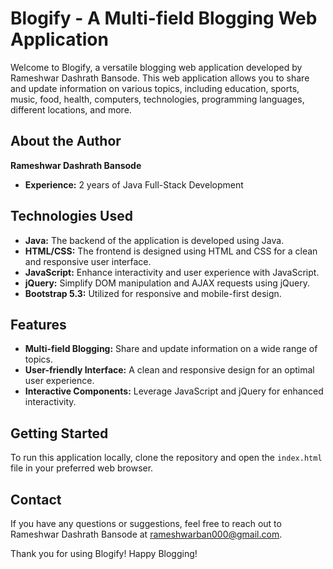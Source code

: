 # Blogify - A Multi-field Blogging Web Application

Welcome to Blogify, a versatile blogging web application developed by Rameshwar Dashrath Bansode. This web application allows you to share and update information on various topics, including education, sports, music, food, health, computers, technologies, programming languages, different locations, and more.

## About the Author

**Rameshwar Dashrath Bansode**
- **Experience:** 2 years of Java Full-Stack Development

## Technologies Used

- **Java:** The backend of the application is developed using Java.
- **HTML/CSS:** The frontend is designed using HTML and CSS for a clean and responsive user interface.
- **JavaScript:** Enhance interactivity and user experience with JavaScript.
- **jQuery:** Simplify DOM manipulation and AJAX requests using jQuery.
- **Bootstrap 5.3:** Utilized for responsive and mobile-first design.

## Features

- **Multi-field Blogging:** Share and update information on a wide range of topics.
- **User-friendly Interface:** A clean and responsive design for an optimal user experience.
- **Interactive Components:** Leverage JavaScript and jQuery for enhanced interactivity.

## Getting Started

To run this application locally, clone the repository and open the `index.html` file in your preferred web browser.

## Contact

If you have any questions or suggestions, feel free to reach out to Rameshwar Dashrath Bansode at [rameshwarban000@gmail.com](mailto:rameshwarban000@gmail.com).

Thank you for using Blogify! Happy Blogging!

